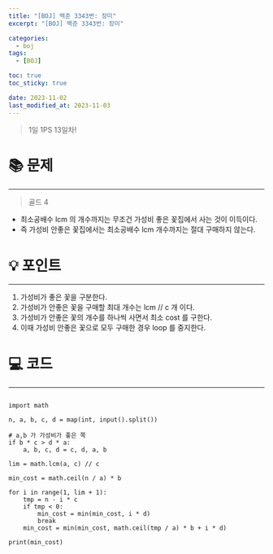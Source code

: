 ```yaml
---
title: "[BOJ] 백준 3343번: 장미"
excerpt: "[BOJ] 백준 3343번: 장미"

categories:
  - boj
tags:
  - [BOJ]

toc: true
toc_sticky: true

date: 2023-11-02
last_modified_at: 2023-11-03
---
```


> 1일 1PS 13일차!

# 📚 문제

---

> 골드 4


- 최소공배수 lcm 의 개수까지는 무조건 가성비 좋은 꽃집에서 사는 것이 이득이다. 
- 즉 가성비 안좋은 꽃집에서는 최소공배수 lcm 개수까지는 절대 구매하지 않는다. 

# 💡 포인트

---

1. 가성비가 좋은 꽃을 구분한다.
2. 가성비가 안좋은 꽃을 구매할 최대 개수는 lcm // c 개 이다.
3. 가성비가 안좋은 꽃의 개수를 하나씩 사면서 최소 cost 를 구한다.
4. 이때 가성비 안좋은 꽃으로 모두 구매한 경우 loop 를 중지한다.

# 💻 코드

---

```

import math

n, a, b, c, d = map(int, input().split())

# a,b 가 가성비가 좋은 쪽
if b * c > d * a:
    a, b, c, d = c, d, a, b

lim = math.lcm(a, c) // c

min_cost = math.ceil(n / a) * b

for i in range(1, lim + 1):
    tmp = n - i * c
    if tmp < 0:
        min_cost = min(min_cost, i * d)
        break
    min_cost = min(min_cost, math.ceil(tmp / a) * b + i * d)

print(min_cost)

```

